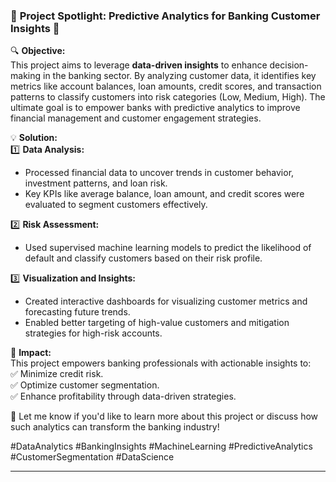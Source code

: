 ### 🌟 **Project Spotlight: Predictive Analytics for Banking Customer Insights** 🌟  

🔍 **Objective:**  
This project aims to leverage **data-driven insights** to enhance decision-making in the banking sector. By analyzing customer data, it identifies key metrics like account balances, loan amounts, credit scores, and transaction patterns to classify customers into risk categories (Low, Medium, High). The ultimate goal is to empower banks with predictive analytics to improve financial management and customer engagement strategies.  

💡 **Solution:**  
1️⃣ **Data Analysis:**  
   - Processed financial data to uncover trends in customer behavior, investment patterns, and loan risk.  
   - Key KPIs like average balance, loan amount, and credit scores were evaluated to segment customers effectively.  

2️⃣ **Risk Assessment:**  
   - Used supervised machine learning models to predict the likelihood of default and classify customers based on their risk profile.  

3️⃣ **Visualization and Insights:**  
   - Created interactive dashboards for visualizing customer metrics and forecasting future trends.  
   - Enabled better targeting of high-value customers and mitigation strategies for high-risk accounts.  

🚀 **Impact:**  
This project empowers banking professionals with actionable insights to:  
✅ Minimize credit risk.  
✅ Optimize customer segmentation.  
✅ Enhance profitability through data-driven strategies.  

🔗 Let me know if you'd like to learn more about this project or discuss how such analytics can transform the banking industry!  

#DataAnalytics #BankingInsights #MachineLearning #PredictiveAnalytics #CustomerSegmentation #DataScience  

---
